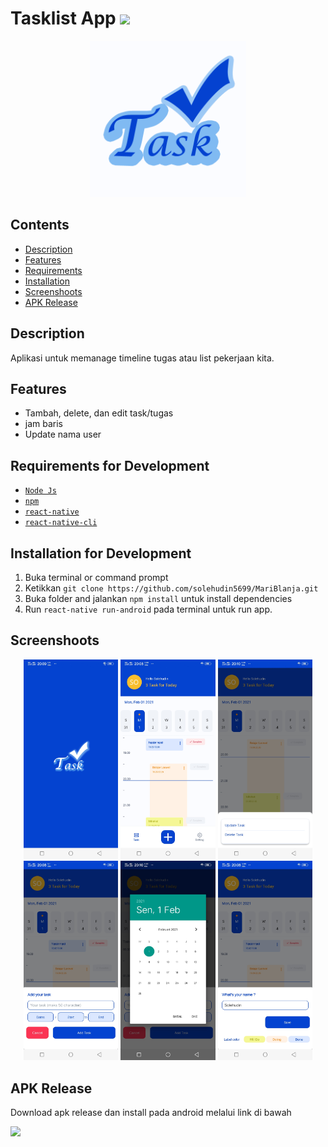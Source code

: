 # Tasklist App <img src="https://img.shields.io/badge/Build%20with-React%20Native-61dbfb?style=popout&logo=react">

<div align="center">
    <img width="250" src="./logoapp.png">
</div>

## Contents

- [Description](#description)
- [Features](#features)
- [Requirements](#requirements-for-development)
- [Installation](#installation-for-development)
- [Screenshoots](#screenshoots)
- [APK Release](#apk-release)

## Description

Aplikasi untuk memanage timeline tugas atau list pekerjaan kita.

## Features

- Tambah, delete, dan edit task/tugas
- jam baris
- Update nama user

## Requirements for Development

- [`Node Js`](https://nodejs.org/en/)
- [`npm`](https://www.npmjs.com/get-npm)
- [`react-native`](https://facebook.github.io/react-native/docs/getting-started)
- [`react-native-cli`](https://facebook.github.io/react-native/docs/getting-started)

## Installation for Development

1. Buka terminal or command prompt
2. Ketikkan `git clone https://github.com/solehudin5699/MariBlanja.git`
3. Buka folder and jalankan `npm install` untuk install dependencies
4. Run `react-native run-android` pada terminal untuk run app.

## Screenshoots

<div align="center">
    <img width="30%" src="./screenshoot/sc1.jpg">
    <img width="30%" src="./screenshoot/sc2.jpg">
    <img width="30%" src="./screenshoot/sc3.jpg">
</div>
<div align="center">
    <img width="30%" src="./screenshoot/sc4.jpg">
    <img width="30%" src="./screenshoot/sc5.jpg">
    <img width="30%" src="./screenshoot/sc6.jpg">
</div>

## APK Release

Download apk release dan install pada android melalui link di bawah

<a href="https://drive.google.com/file/d/15gGLpi3q4RerdcgUJVura38zUDxZOAZO/view?usp=sharing">
<img src="https://img.shields.io/badge/Download%20Tasklist%20on%20the-Google%20Drive-blue.svg?style=popout&logo=google-drive"/>
</a>
